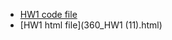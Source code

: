 * [HW1 code file](https://github.com/BU-IE-360/spring24-sinanparlar/blob/main/360_HW1.ipynb)
*  [HW1 html file](360_HW1 (11).html)
  
